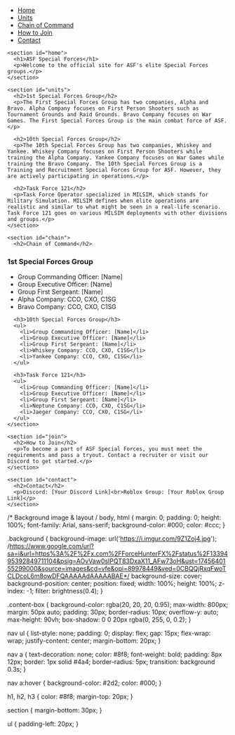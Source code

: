 <!DOCTYPE html>
<html lang="en">
<head>
  <meta charset="UTF-8" />
  <meta name="viewport" content="width=device-width, initial-scale=1.0" />
  <title>ASF Special Forces</title>
  <link rel="stylesheet" href="style.css" />
</head>
<body>
  <div class="background"></div>
  <div class="content-box">
    <nav>
      <ul>
        <li><a href="#home">Home</a></li>
        <li><a href="#units">Units</a></li>
        <li><a href="#chain">Chain of Command</a></li>
        <li><a href="#join">How to Join</a></li>
        <li><a href="#contact">Contact</a></li>
      </ul>
    </nav>

    <section id="home">
      <h1>ASF Special Forces</h1>
      <p>Welcome to the official site for ASF's elite Special Forces groups.</p>
    </section>

    <section id="units">
      <h2>1st Special Forces Group</h2>
      <p>The First Special Forces Group has two companies, Alpha and Bravo. Alpha Company focuses on First Person Shooters such as Tournament Grounds and Raid Grounds. Bravo Company focuses on War Games. The First Special Forces Group is the main combat force of ASF.</p>

      <h2>10th Special Forces Group</h2>
      <p>The 10th Special Forces Group has two companies, Whiskey and Yankee. Whiskey Company focuses on First Person Shooters while training the Alpha Company. Yankee Company focuses on War Games while training the Bravo Company. The 10th Special Forces Group is a Training and Recruitment Special Forces Group for ASF. However, they are actively participating in operations.</p>

      <h2>Task Force 121</h2>
      <p>Task Force Operator specialized in MILSIM, which stands for Military Simulation. MILSIM defines when elite operations are realistic and similar to what might be seen in a real-life scenario. Task Force 121 goes on various MILSIM deployments with other divisions and groups.</p>
    </section>

    <section id="chain">
      <h2>Chain of Command</h2>
<h3>1st Special Forces Group</h3>
      <ul>
        <li>Group Commanding Officer: [Name]</li>
        <li>Group Executive Officer: [Name]</li>
        <li>Group First Sergeant: [Name]</li>
        <li>Alpha Company: CCO, CXO, C1SG</li>
        <li>Bravo Company: CCO, CXO, C1SG</li>
      </ul>

      <h3>10th Special Forces Group</h3>
      <ul>
        <li>Group Commanding Officer: [Name]</li>
        <li>Group Executive Officer: [Name]</li>
        <li>Group First Sergeant: [Name]</li>
        <li>Whiskey Company: CCO, CXO, C1SG</li>
        <li>Yankee Company: CCO, CXO, C1SG</li>
      </ul>

      <h3>Task Force 121</h3>
      <ul>
        <li>Group Commanding Officer: [Name]</li>
        <li>Group Executive Officer: [Name]</li>
        <li>Group First Sergeant: [Name]</li>
        <li>Neptune Company: CCO, CXO, C1SG</li>
        <li>Jaeger Company: CCO, CXO, C1SG</li>
      </ul>
    </section>

    <section id="join">
      <h2>How to Join</h2>
      <p>To become a part of ASF Special Forces, you must meet the requirements and pass a tryout. Contact a recruiter or visit our Discord to get started.</p>
    </section>

    <section id="contact">
      <h2>Contact</h2>
      <p>Discord: [Your Discord Link]<br>Roblox Group: [Your Roblox Group Link]</p>
    </section>
  </div>
</body>
</html>

/* Background image & layout /
body, html {
  margin: 0;
  padding: 0;
  height: 100%;
  font-family: Arial, sans-serif;
  background-color: #000;
  color: #ccc;
}

.background {
  background-image: url('https://i.imgur.com/9Z1Zoj4.jpg'); /https://www.google.com/url?sa=i&url=https%3A%2F%2Fx.com%2FForceHunterFX%2Fstatus%2F1339495392849711104&psig=AOvVaw0sIPQT83DxaX11_AFw73oH&ust=1745640155299000&source=images&cd=vfe&opi=89978449&ved=0CBQQjRxqFwoTCLDcoL6m8owDFQAAAAAdAAAAABAE*/
  background-size: cover;
  background-position: center;
  position: fixed;
  width: 100%;
  height: 100%;
  z-index: -1;
  filter: brightness(0.4);
}

.content-box {
  background-color: rgba(20, 20, 20, 0.95);
  max-width: 800px;
  margin: 50px auto;
  padding: 30px;
  border-radius: 10px;
  overflow-y: auto;
  max-height: 90vh;
  box-shadow: 0 0 20px rgba(0, 255, 0, 0.2);
}

nav ul {
  list-style: none;
  padding: 0;
  display: flex;
  gap: 15px;
  flex-wrap: wrap;
  justify-content: center;
  margin-bottom: 20px;
}

nav a {
  text-decoration: none;
  color: #8f8;
  font-weight: bold;
  padding: 8px 12px;
  border: 1px solid #4a4;
  border-radius: 5px;
  transition: background 0.3s;
}

nav a:hover {
  background-color: #2d2;
  color: #000;
}

h1, h2, h3 {
  color: #8f8;
  margin-top: 20px;
}

section {
  margin-bottom: 30px;
}

ul {
  padding-left: 20px;
}
